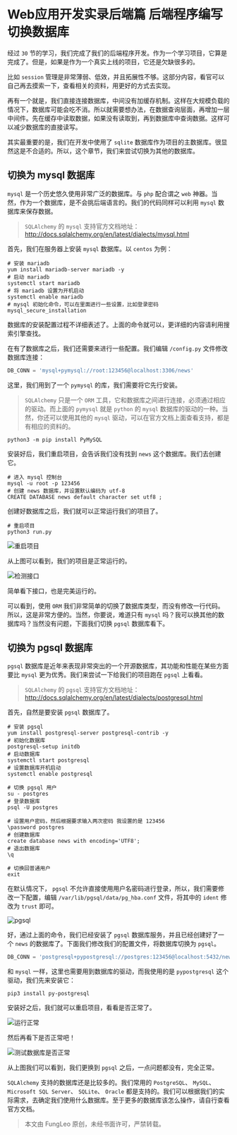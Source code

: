 # Web应用开发实录后端篇 后端程序编写 切换数据库

经过 `30` 节的学习，我们完成了我们的后端程序开发。作为一个学习项目，它算是完成了。但是，如果是作为一个真实上线的项目，它还是欠缺很多的。

比如 `session` 管理是非常薄弱、低效，并且拓展性不够。这部分内容，看官可以自己再去摸索一下，查看相关的资料，用更好的方式去实现。

再有一个就是，我们直接连接数据库，中间没有加缓存机制。这样在大规模负载的情况下，数据库可能会吃不消。所以就需要想办法，在数据查询层面，再增加一层中间件。先在缓存中读取数据，如果没有读取到，再到数据库中查询数据。这样可以减少数据库的直接读写。

其实最重要的是，我们在开发中使用了 `sqlite` 数据库作为项目的主数据库。很显然这是不合适的。所以，这个章节，我们来尝试切换为其他的数据库。

## 切换为 mysql 数据库

`mysql` 是一个历史悠久使用非常广泛的数据库。与 `php` 配合谓之 `web` 神器。当然，作为一个数据库，是不会挑后端语言的。我们的代码同样可以利用 `mysql` 数据库来保存数据。

> `SQLAlchemy` 的 `mysql` 支持官方文档地址： http://docs.sqlalchemy.org/en/latest/dialects/mysql.html

首先，我们在服务器上安装 `mysql` 数据库。以 `centos` 为例：

```#
# 安装 mariadb
yum install mariadb-server mariadb -y
# 启动 mariadb
systemctl start mariadb
# 将 mariadb 设置为开机启动
systemctl enable mariadb
# mysql 初始化命令，可以在里面进行一些设置，比如登录密码
mysql_secure_installation
```

数据库的安装配置过程不详细表述了。上面的命令就可以，更详细的内容请利用搜索引擎查找。

在有了数据库之后，我们还需要来进行一些配置。我们编辑 `/config.py` 文件修改数据库连接：

```python
DB_CONN = 'mysql+pymysql://root:123456@localhost:3306/news'
```

这里，我们用到了一个 `pymysql` 的库，我们需要将它先行安装。

> `SQLAlchemy` 只是一个 `ORM` 工具，它和数据库之间进行连接，必须通过相应的驱动。而上面的 `pymysql` 就是 `python` 的 `mysql` 数据库的驱动的一种。当然，你还可以使用其他的 `mysql` 驱动，可以在官方文档上面查看支持，都是有相应的资料的。

```#
python3 -m pip install PyMySQL
```

安装好后，我们重启项目，会告诉我们没有找到 `news` 这个数据库。我们去创建它。

```#
# 进入 mysql 控制台
mysql -u root -p 123456
# 创建 news 数据库，并设置默认编码为 utf-8
CREATE DATABASE news default character set utf8 ;
```

创建好数据库之后，我们就可以正常运行我们的项目了。

```#
# 重启项目
python3 run.py
```

![重启项目](https://raw.githubusercontent.com/fengcms/articles/master/image/22/a633a25b3232e056c6161a104c3278.jpg)

从上图可以看到，我们的项目是正常运行的。

![检测接口](https://raw.githubusercontent.com/fengcms/articles/master/image/71/fba7d564bed36c5bd8e4e4344e5e56.jpg)

简单看下接口，也是完美运行的。

可以看到，使用 `ORM` 我们非常简单的切换了数据库类型，而没有修改一行代码。所以，这是非常方便的。当然，你要说，难道只有 `mysql` 吗？我可以换其他的数据库吗？当然没有问题，下面我们切换 `pgsql` 数据库看下。

## 切换为 pgsql 数据库

`pgsql` 数据库是近年来表现非常突出的一个开源数据库，其功能和性能在某些方面要比 `mysql` 更为优秀。我们来尝试一下给我们的项目跑在 `pgsql` 上看看。

> `SQLAlchemy` 的 `pgsql` 支持官方文档地址： http://docs.sqlalchemy.org/en/latest/dialects/postgresql.html

首先，自然是要安装 `pgsql` 数据库了。

```#
# 安装 pgsql
yum install postgresql-server postgresql-contrib -y
# 初始化数据库
postgresql-setup initdb
# 启动数据库
systemctl start postgresql
# 设置数据库开机启动
systemctl enable postgresql

# 切换 pgsql 用户
su - postgres
# 登录数据库
psql -U postgres

# 设置用户密码，然后根据要求输入两次密码 我设置的是 123456
\password postgres
# 创建数据库
create database news with encoding='UTF8';
# 退出数据库
\q

# 切换回普通用户
exit
```

在默认情况下， `pgsql` 不允许直接使用用户名密码进行登录，所以，我们需要修改一下配置，编辑 `/var/lib/pgsql/data/pg_hba.conf` 文件，将其中的 `ident` 修改为 `trust` 即可。

![pgsql](https://raw.githubusercontent.com/fengcms/articles/master/image/9c/e5eae2b9e09362fb3c27d8d7d4c006.jpg)

好，通过上面的命令，我们已经安装了 `pgsql` 数据库服务，并且已经创建好了一个 `news` 的数据库了。下面我们修改我们的配置文件，将数据库切换为 `pgsql`。

```python
DB_CONN = 'postgresql+pypostgresql://postgres:123456@localhost:5432/news'
```

和 `mysql` 一样，这里也需要用到数据库的驱动，而我使用的是 `pypostgresql` 这个驱动，我们先来安装它：

```#
pip3 install py-postgresql
```

安装好之后，我们就可以重启项目，看看是否正常了。

![运行正常](https://raw.githubusercontent.com/fengcms/articles/master/image/0a/6ea99dcb53bbbd65be38787a2666ee.jpg)

然后再看下是否正常吧！

![测试数据库是否正常](https://raw.githubusercontent.com/fengcms/articles/master/image/20/d5c07c20aae30cfc205fbc9e2b8e96.jpg)

从上图我们可以看到，我们更换到 `pgsql` 之后，一点问题都没有，完全正常。

`SQLAlchemy` 支持的数据库还是比较多的。我们常用的 `PostgreSQL`、 `MySQL`、 `Microsoft SQL Server`、 `SQLite`、 `Oracle` 都是支持的。我们可以根据我们的实际需求，去确定我们使用什么数据库。至于更多的数据库该怎么操作，请自行查看官方文档。

> 本文由 FungLeo 原创，未经书面许可，严禁转载。


